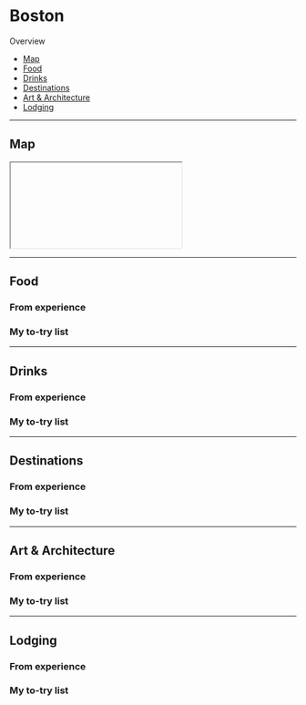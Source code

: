 # Boston

Overview

- [Map](#map)
- [Food](#food)
- [Drinks](#drinks)
- [Destinations](#destinations)
- [Art & Architecture](#art--architecture)
- [Lodging](#lodging)

-----

## Map

<iframe></iframe>

-----

## Food

### From experience

### My to-try list

-----

## Drinks

### From experience

### My to-try list

-----

## Destinations

### From experience

### My to-try list

-----

## Art & Architecture

### From experience

### My to-try list

-----

## Lodging

### From experience

### My to-try list
